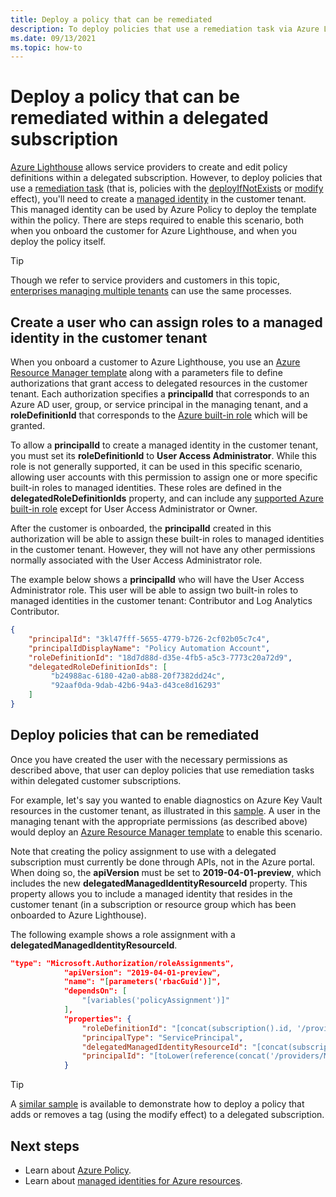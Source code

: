 ```yaml
---
title: Deploy a policy that can be remediated
description: To deploy policies that use a remediation task via Azure Lighthouse, you'll need to create a managed identity in the customer tenant.
ms.date: 09/13/2021
ms.topic: how-to
---
```


# Deploy a policy that can be remediated within a delegated subscription

[Azure Lighthouse](../overview.md) allows service providers to create and edit policy definitions within a delegated subscription. However, to deploy policies that use a [remediation task](../../governance/policy/how-to/remediate-resources.md) (that is, policies with the [deployIfNotExists](../../governance/policy/concepts/effects.md#deployifnotexists) or [modify](../../governance/policy/concepts/effects.md#modify) effect), you'll need to create a [managed identity](../../active-directory/managed-identities-azure-resources/overview.md) in the customer tenant. This managed identity can be used by Azure Policy to deploy the template within the policy. There are steps required to enable this scenario, both when you onboard the customer for Azure Lighthouse, and when you deploy the policy itself.

> [!TIP]
> Though we refer to service providers and customers in this topic, [enterprises managing multiple tenants](../concepts/enterprise.md) can use the same processes.

## Create a user who can assign roles to a managed identity in the customer tenant

When you onboard a customer to Azure Lighthouse, you use an [Azure Resource Manager template](onboard-customer.md#create-an-azure-resource-manager-template) along with a parameters file to define authorizations that grant access to delegated resources in the customer tenant. Each authorization specifies a **principalId** that corresponds to an Azure AD user, group, or service principal in the managing tenant, and a **roleDefinitionId** that corresponds to the [Azure built-in role](../../role-based-access-control/built-in-roles.md) which will be granted.

To allow a **principalId** to create a managed identity in the customer tenant, you must set its **roleDefinitionId** to **User Access Administrator**. While this role is not generally supported, it can be used in this specific scenario, allowing user accounts with this permission to assign one or more specific built-in roles to managed identities. These roles are defined in the **delegatedRoleDefinitionIds** property, and can include any [supported Azure built-in role](../concepts/tenants-users-roles.md#role-support-for-azure-lighthouse) except for User Access Administrator or Owner.

After the customer is onboarded, the **principalId** created in this authorization will be able to assign these built-in roles to managed identities in the customer tenant. However, they will not have any other permissions normally associated with the User Access Administrator role.

The example below shows a **principalId** who will have the User Access Administrator role. This user will be able to assign two built-in roles to managed identities in the customer tenant: Contributor and Log Analytics Contributor.

```json
{
    "principalId": "3kl47fff-5655-4779-b726-2cf02b05c7c4",
    "principalIdDisplayName": "Policy Automation Account",
    "roleDefinitionId": "18d7d88d-d35e-4fb5-a5c3-7773c20a72d9",
    "delegatedRoleDefinitionIds": [
         "b24988ac-6180-42a0-ab88-20f7382dd24c",
         "92aaf0da-9dab-42b6-94a3-d43ce8d16293"
    ]
}
```

## Deploy policies that can be remediated

Once you have created the user with the necessary permissions as described above, that user can deploy policies that use remediation tasks within delegated customer subscriptions.

For example, let's say you wanted to enable diagnostics on Azure Key Vault resources in the customer tenant, as illustrated in this [sample](https://github.com/Azure/Azure-Lighthouse-samples/tree/master/templates/policy-enforce-keyvault-monitoring). A user in the managing tenant with the appropriate permissions (as described above) would deploy an [Azure Resource Manager template](https://github.com/Azure/Azure-Lighthouse-samples/blob/master/templates/policy-enforce-keyvault-monitoring/enforceAzureMonitoredKeyVault.json) to enable this scenario.

Note that creating the policy assignment to use with a delegated subscription must currently be done through APIs, not in the Azure portal. When doing so, the **apiVersion** must be set to **2019-04-01-preview**, which includes the new **delegatedManagedIdentityResourceId** property. This property allows you to include a managed identity that resides in the customer tenant (in a subscription or resource group which has been onboarded to Azure Lighthouse).

The following example shows a role assignment with a **delegatedManagedIdentityResourceId**.

```json
"type": "Microsoft.Authorization/roleAssignments",
            "apiVersion": "2019-04-01-preview",
            "name": "[parameters('rbacGuid')]",
            "dependsOn": [
                "[variables('policyAssignment')]"
            ],
            "properties": {
                "roleDefinitionId": "[concat(subscription().id, '/providers/Microsoft.Authorization/roleDefinitions/', variables('rbacContributor'))]",
                "principalType": "ServicePrincipal",
                "delegatedManagedIdentityResourceId": "[concat(subscription().id, '/providers/Microsoft.Authorization/policyAssignments/', variables('policyAssignment'))]",
                "principalId": "[toLower(reference(concat('/providers/Microsoft.Authorization/policyAssignments/', variables('policyAssignment')), '2018-05-01', 'Full' ).identity.principalId)]"
            }
```

> [!TIP]
> A [similar sample](https://github.com/Azure/Azure-Lighthouse-samples/tree/master/templates/policy-add-or-replace-tag) is available to demonstrate how to deploy a policy that adds or removes a tag (using the modify effect) to a delegated subscription.

## Next steps

- Learn about [Azure Policy](../../governance/policy/index.yml).
- Learn about [managed identities for Azure resources](../../active-directory/managed-identities-azure-resources/overview.md).
